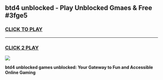 
## btd4 unblocked - Play Unblocked Gmaes & Free #3fge5
<h3>
<a href="https://news.freeplayer.one?title=btd4_unblocked&ref=24F">CLICK TO PLAY</a></h3>
<hr>

<h3>
<a href="https://news.freeplayer.one?title=btd4_unblocked&ref=24F">CLICK 2 PLAY</a>
  
</h3>

<a href="https://news.freeplayer.one?title=btd4_unblocked&ref=24F/"><img src="https://clearcache.store/games.png"></a>


**btd4 unblocked games unblocked: Your Gateway to Fun and Accessible Online Gaming**
